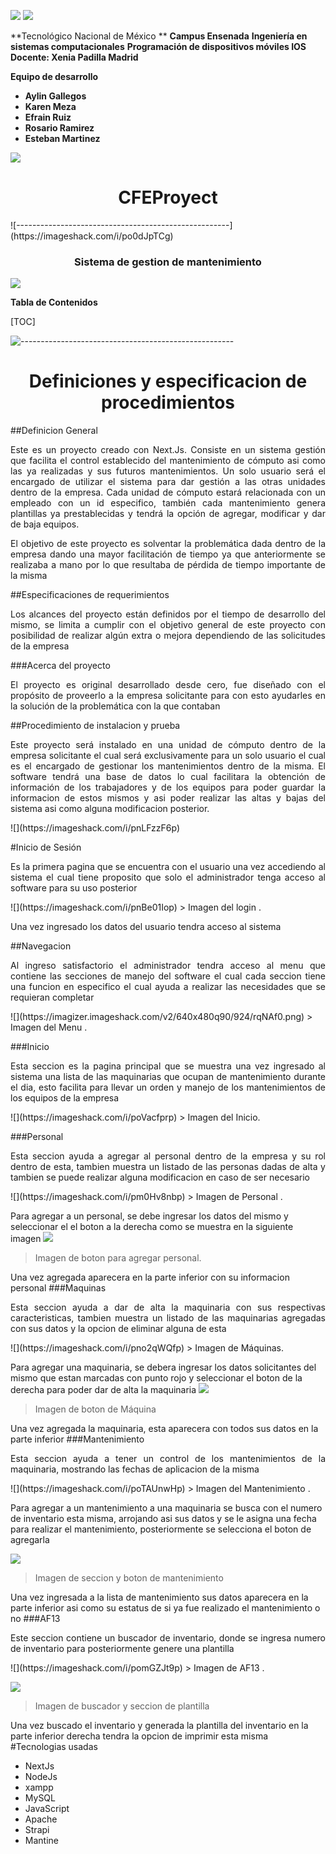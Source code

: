 ![](https://imagizer.imageshack.com/v2/280x200q90/922/eH8oYH.png)
![](https://imagizer.imageshack.com/v2/280x200q90/922/g4Nx3D.png)

**Tecnológico Nacional de México ** 
**Campus Ensenada**
**Ingeniería en sistemas computacionales**
**Programación de dispositivos móviles IOS**
**Docente: Xenia Padilla Madrid**

**Equipo de desarrollo**
* **Aylin Gallegos**
* **Karen Meza**
* **Efrain Ruiz**
* **Rosario Ramirez**
* **Esteban Martinez**

![](https://imageshack.com/i/pnLFzzF6p)
<h1 align="center"> CFEProyect </h1>
![-----------------------------------------------------](https://imageshack.com/i/po0dJpTCg)
<h3 align="center"> Sistema de gestion de mantenimiento </h3>  

![](https://imageshack.com/i/pnLFzzF6p)

**Tabla de Contenidos**

[TOC]

![-----------------------------------------------------](https://imageshack.com/i/pnLFzzF6p)
<h1 align="center"> Definiciones y especificacion de procedimientos </h1>  
##Definicion General
<p align="justify">Este es un proyecto creado con Next.Js.
Consiste en un sistema gestión que facilita el control establecido del mantenimiento de cómputo asi como las ya realizadas y sus futuros mantenimientos. Un solo usuario será el encargado de utilizar el sistema para dar gestión a las otras unidades dentro de la empresa. Cada unidad de cómputo estará relacionada con un empleado con un id especifico, también cada mantenimiento genera plantillas ya prestablecidas y tendrá  la opción de agregar, modificar y dar de baja equipos.</p>

<p align="justify">El objetivo de este proyecto es solventar la problemática dada dentro de la empresa dando una mayor facilitación de tiempo ya que anteriormente se realizaba a mano por lo que resultaba de pérdida de tiempo importante de la misma</p>
##Especificaciones de requerimientos
<p align="justify">Los alcances del proyecto están definidos por el tiempo de desarrollo del mismo, se limita a cumplir con el objetivo general de este proyecto con posibilidad de realizar algún extra o mejora dependiendo de las solicitudes de la empresa</p>
###Acerca del proyecto
<p align="justify">El proyecto es original desarrollado desde cero,  fue diseñado con el propósito de proveerlo a la empresa solicitante para con esto ayudarles en la solución de la problemática con la que contaban</p>
##Procedimiento de instalacion y prueba
<p align="justify">Este proyecto será instalado en una unidad de cómputo dentro de la empresa solicitante el cual será exclusivamente para un solo usuario el cual es el encargado de gestionar los mantenimientos dentro de la misma. El software tendrá una base de datos lo cual facilitara la obtención de información de los trabajadores y de los equipos para poder guardar la informacion de estos mismos y asi poder  realizar las altas y bajas del sistema asi como alguna modificacion posterior.</p>
![](https://imageshack.com/i/pnLFzzF6p)

#Inicio de Sesión
<p align="justify">Es la primera pagina que se encuentra con el usuario una vez accediendo al sistema el cual tiene proposito que solo el administrador tenga acceso al software para su uso posterior</p>
![](https://imageshack.com/i/pnBe01Iop)
> Imagen del login .

Una vez ingresado los datos del usuario tendra acceso al sistema

##Navegacion
<p align="justify">Al ingreso satisfactorio el administrador tendra acceso al menu que contiene las secciones de manejo del software el cual cada seccion tiene una funcion en especifico el cual ayuda a realizar las necesidades que se requieran completar</p>
![](https://imagizer.imageshack.com/v2/640x480q90/924/rqNAf0.png)
> Imagen del Menu .

###Inicio
<p align="justify">Esta seccion es la pagina principal que se muestra una vez ingresado al sistema una lista de las maquinarias que ocupan de mantenimiento durante el dia, esto facilita para llevar un orden y manejo de los mantenimientos de los equipos de la empresa </p>
![](https://imageshack.com/i/poVacfprp)
> Imagen del Inicio.

###Personal
<p align="justify">Esta seccion ayuda a agregar al personal dentro de la empresa y su rol dentro de esta, tambien muestra un listado de las personas dadas de alta y tambien se puede realizar alguna modificacion en caso de ser necesario</p>
![](https://imageshack.com/i/pm0Hv8nbp)
> Imagen de Personal .

Para agregar a un personal, se debe ingresar los datos del mismo y seleccionar el el boton a la derecha como se muestra en la siguiente imagen
![](https://imageshack.com/i/pmlXfEKjp)
>Imagen de boton para agregar personal.

Una vez agregada aparecera en la parte inferior con su informacion personal
###Maquinas
<p align="justify">Esta seccion ayuda a dar de alta la maquinaria con sus respectivas caracteristicas, tambien muestra un listado de las maquinarias agregadas con sus datos y la opcion de eliminar alguna de esta</p>
![](https://imageshack.com/i/pno2qWQfp)
> Imagen de Máquinas.

Para agregar una maquinaria, se debera ingresar los datos solicitantes del mismo que estan marcadas con punto rojo y seleccionar el boton de la derecha para poder dar de alta la maquinaria
![](https://imageshack.com/i/pmRDEvSzp)
> Imagen de boton de Máquina 

Una vez agregada la maquinaria, esta aparecera con todos sus datos en la parte inferior 
###Mantenimiento
<p align="justify">Esta seccion ayuda a tener un control de los mantenimientos de la maquinaria, mostrando las fechas de aplicacion de la misma</p>
![](https://imageshack.com/i/poTAUnwHp)
> Imagen del Mantenimiento .

Para agregar a un mantenimiento a una maquinaria se busca con el numero de inventario esta misma, arrojando asi sus datos y se le asigna una fecha para realizar el mantenimiento, posteriormente se selecciona el boton de agregarla

![](https://imageshack.com/i/pm1IdM18p)
> Imagen de seccion y boton de mantenimiento

Una vez ingresada a la lista de mantenimiento sus datos aparecera en la parte inferior asi como su estatus de si ya fue realizado el mantenimiento o no
###AF13
<p align="justify">Este seccion contiene un buscador de inventario, donde se ingresa  numero de inventario para posteriormente genere una plantilla </p>
![](https://imageshack.com/i/pomGZJt9p)
> Imagen de AF13 .

![](https://imageshack.com/i/pon3rP7Kp)
> Imagen de buscador y seccion de plantilla

Una vez buscado el inventario y generada la plantilla del inventario en la parte inferior derecha tendra la opcion de imprimir esta misma
#Tecnologias usadas
* NextJs
* NodeJs
* xampp
* MySQL
* JavaScript
* Apache
* Strapi
* Mantine
